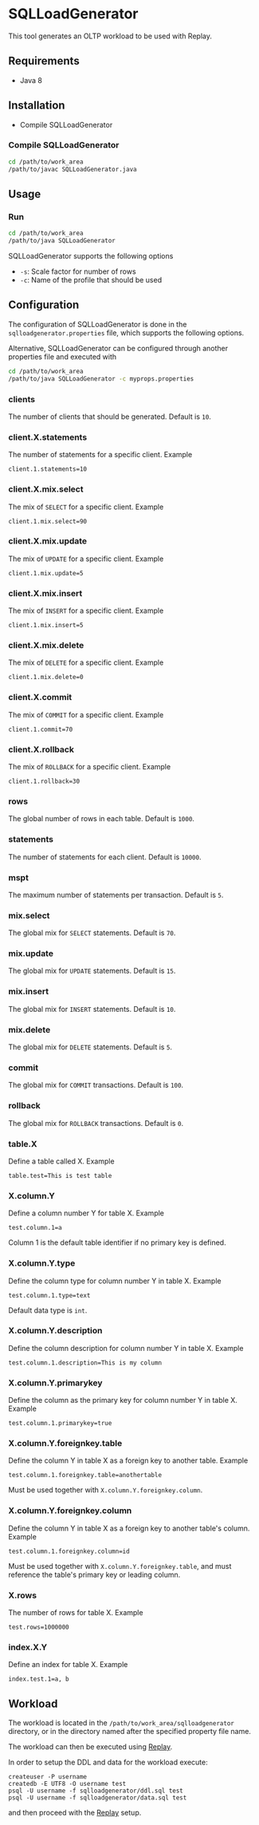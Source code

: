 # SQLLoadGenerator

This tool generates an OLTP workload to be used with Replay.

## Requirements

* Java 8

## Installation

* Compile SQLLoadGenerator

### Compile SQLLoadGenerator

```bash
cd /path/to/work_area
/path/to/javac SQLLoadGenerator.java
```

## Usage

### Run

```bash
cd /path/to/work_area
/path/to/java SQLLoadGenerator
```

SQLLoadGenerator supports the following options

* `-s`: Scale factor for number of rows
* `-c`: Name of the profile that should be used

## Configuration

The configuration of SQLLoadGenerator is done in the ```sqlloadgenerator.properties``` file, which supports the following
options.

Alternative, SQLLoadGenerator can be configured through another properties file and executed with

```bash
cd /path/to/work_area
/path/to/java SQLLoadGenerator -c myprops.properties
```

### clients

The number of clients that should be generated. Default is ```10```.

### client.X.statements

The number of statements for a specific client. Example

```
client.1.statements=10
```

### client.X.mix.select

The mix of ```SELECT``` for a specific client. Example

```
client.1.mix.select=90
```

### client.X.mix.update

The mix of ```UPDATE``` for a specific client. Example

```
client.1.mix.update=5
```

### client.X.mix.insert

The mix of ```INSERT``` for a specific client. Example

```
client.1.mix.insert=5
```

### client.X.mix.delete

The mix of ```DELETE``` for a specific client. Example

```
client.1.mix.delete=0
```

### client.X.commit

The mix of ```COMMIT``` for a specific client. Example

```
client.1.commit=70
```

### client.X.rollback

The mix of ```ROLLBACK``` for a specific client. Example

```
client.1.rollback=30
```

### rows

The global number of rows in each table. Default is ```1000```.

### statements

The number of statements for each client. Default is ```10000```.

### mspt

The maximum number of statements per transaction. Default is ```5```.

### mix.select

The global mix for ```SELECT``` statements.  Default is ```70```.

### mix.update

The global mix for ```UPDATE``` statements.  Default is ```15```.

### mix.insert

The global mix for ```INSERT``` statements.  Default is ```10```.

### mix.delete

The global mix for ```DELETE``` statements.  Default is ```5```.

### commit

The global mix for ```COMMIT``` transactions.  Default is ```100```.

### rollback

The global mix for ```ROLLBACK``` transactions.  Default is ```0```.

### table.X

Define a table called X. Example

```
table.test=This is test table
```

### X.column.Y

Define a column number Y for table X. Example

```
test.column.1=a
```

Column 1 is the default table identifier if no primary key is defined.

### X.column.Y.type

Define the column type for column number Y in table X. Example

```
test.column.1.type=text
```

Default data type is ```int```.

### X.column.Y.description

Define the column description for column number Y in table X. Example

```
test.column.1.description=This is my column
```

### X.column.Y.primarykey

Define the column as the primary key for column number Y in table X. Example

```
test.column.1.primarykey=true
```

### X.column.Y.foreignkey.table

Define the column Y in table X as a foreign key to another table. Example

```
test.column.1.foreignkey.table=anothertable
```

Must be used together with `X.column.Y.foreignkey.column`.

### X.column.Y.foreignkey.column

Define the column Y in table X as a foreign key to another table's column. Example

```
test.column.1.foreignkey.column=id
```

Must be used together with `X.column.Y.foreignkey.table`, and must reference
the table's primary key or leading column.

### X.rows

The number of rows for table X. Example

```
test.rows=1000000
```

### index.X.Y

Define an index for table X. Example

```
index.test.1=a, b
```

## Workload

The workload is located in the ```/path/to/work_area/sqlloadgenerator``` directory, or in the directory
named after the specified property file name.

The workload can then be executed using [Replay](https://github.com/jesperpedersen/postgres-tools/tree/master/Replay).

In order to setup the DDL and data for the workload execute:

```
createuser -P username
createdb -E UTF8 -O username test
psql -U username -f sqlloadgenerator/ddl.sql test
psql -U username -f sqlloadgenerator/data.sql test
```

and then proceed with the [Replay](https://github.com/jesperpedersen/postgres-tools/tree/master/Replay) setup.
